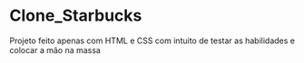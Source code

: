 # Clone_Starbucks

Projeto feito apenas com HTML e CSS com intuito de testar as habilidades e colocar a mão na massa
